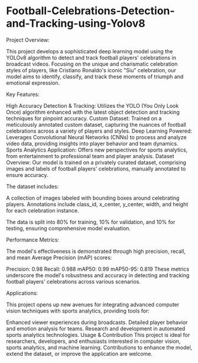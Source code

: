 # Football-Celebrations-Detection-and-Tracking-using-Yolov8

Project Overview:


This project develops a sophisticated deep learning model using the YOLOv8 algorithm to detect and track football players' celebrations in broadcast videos. Focusing on the unique and charismatic celebration styles of players, like Cristiano Ronaldo's iconic "Siu" celebration, our model aims to identify, classify, and track these moments of triumph and emotional expression.

Key Features:


High Accuracy Detection & Tracking: Utilizes the YOLO (You Only Look Once) algorithm enhanced with the latest object detection and tracking techniques for pinpoint accuracy.
Custom Dataset: Trained on a meticulously annotated custom dataset, capturing the nuances of football celebrations across a variety of players and styles.
Deep Learning Powered: Leverages Convolutional Neural Networks (CNNs) to process and analyze video data, providing insights into player behavior and team dynamics.
Sports Analytics Application: Offers new perspectives for sports analytics, from entertainment to professional team and player analysis.
Dataset Overview:
Our model is trained on a privately curated dataset, comprising images and labels of football players' celebrations, manually annotated to ensure accuracy. 

The dataset includes:


A collection of images labeled with bounding boxes around celebrating players.
Annotations include class_id, x_center, y_center, width, and height for each celebration instance.


The data is split into 80% for training, 10% for validation, and 10% for testing, ensuring comprehensive model evaluation.


Performance Metrics:


The model's effectiveness is demonstrated through high precision, recall, and mean Average Precision (mAP) scores:

Precision: 0.98
Recall: 0.988
mAP50: 0.99
mAP50-95: 0.819
These metrics underscore the model's robustness and accuracy in detecting and tracking football players' celebrations across various scenarios.

Applications:


This project opens up new avenues for integrating advanced computer vision techniques with sports analytics, providing tools for:


Enhanced viewer experiences during broadcasts.
Detailed player behavior and emotion analysis for teams.
Research and development in automated sports analytics technologies.
Usage & Contribution
This project is ideal for researchers, developers, and enthusiasts interested in computer vision, sports analytics, and machine learning. Contributions to enhance the model, extend the dataset, or improve the application are welcome.
